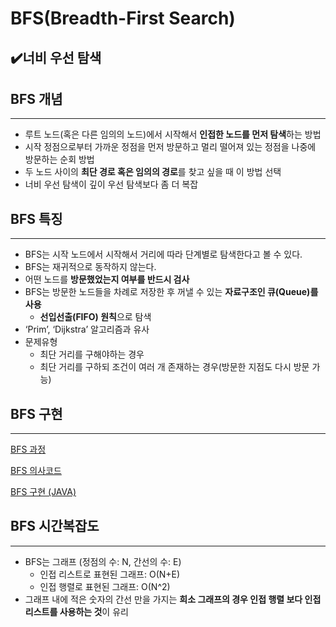 # BFS(Breadth-First Search)

## ✔️너비 우선 탐색

## BFS 개념

---

- 루트 노드(혹은 다른 임의의 노드)에서 시작해서 **인접한 노드를 먼저 탐색**하는 방법
- 시작 정점으로부터 가까운 정점을 먼저 방문하고 멀리 떨어져 있는 정점을 나중에 방문하는 순회 방법
- 두 노드 사이의 **최단 경로 혹은 임의의 경로**를 찾고 싶을 때 이 방법 선택
- 너비 우선 탐색이 깊이 우선 탐색보다 좀 더 복잡

## BFS 특징

---

- BFS는 시작 노드에서 시작해서 거리에 따라 단계별로 탐색한다고 볼 수 있다.
- BFS는 재귀적으로 동작하지 않는다.
- 어떤 노드를 **방문했었는지 여부를 반드시 검사**
- BFS는 방문한 노드들을 차례로 저장한 후 꺼낼 수 있는 **자료구조인 큐(Queue)를 사용**
    - **선입선출(FIFO) 원칙**으로 탐색
- ‘Prim’, ‘Dijkstra’ 알고리즘과 유사
- 문제유형
    - 최단 거리를 구해야하는 경우
    - 최단 거리를 구하되  조건이 여러 개 존재하는 경우(방문한 지점도 다시 방문 가능)

## BFS 구현

---

[BFS 과정](BFS(Breadth-First%20Search)%2034045a5f03284a90b4d61f2f70c40c09/BFS%20%E1%84%80%E1%85%AA%E1%84%8C%E1%85%A5%E1%86%BC%207e04bf6c1b7f40abbbf787447571cef6.md)

[BFS 의사코드](BFS(Breadth-First%20Search)%2034045a5f03284a90b4d61f2f70c40c09/BFS%20%E1%84%8B%E1%85%B4%E1%84%89%E1%85%A1%E1%84%8F%E1%85%A9%E1%84%83%E1%85%B3%2013caa405806046a5a3216362eae5ea29.md)

[BFS 구현 (JAVA)](BFS(Breadth-First%20Search)%2034045a5f03284a90b4d61f2f70c40c09/BFS%20%E1%84%80%E1%85%AE%E1%84%92%E1%85%A7%E1%86%AB%20(JAVA)%202becee2fe4b3438d8dcea8a8243f5b81.md)

## BFS 시간복잡도

---

- BFS는 그래프 (정점의 수:  N, 간선의 수: E)
    - 인접 리스트로 표현된 그래프: O(N+E)
    - 인접 행렬로 표현된 그래프: O(N^2)
- 그래프 내에 적은 숫자의 간선 만을 가지는 **희소 그래프의 경우 인접 행렬 보다 인접 리스트를 사용하는 것**이 유리